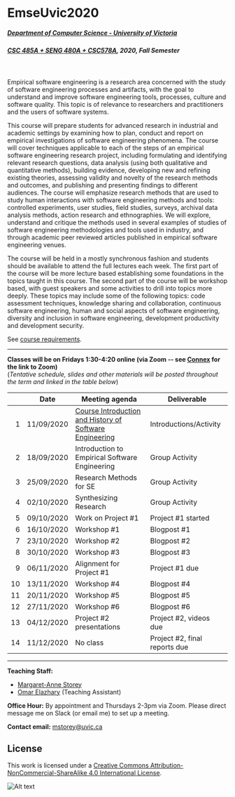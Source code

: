 # EmseUvic2020

##### [Department of Computer Science - University of Victoria](http://www.csc.uvic.ca/)
##### [CSC 485A + SENG 480A + CSC578A](https://heat.csc.uvic.ca/coview/course/2020091/CSC578A), 2020, Fall Semester
<br>

Empirical software engineering is a research area concerned with the study of software engineering processes and artifacts, with the goal to understand and improve software engineering tools, processes, culture and software quality. This topic is of relevance to researchers and practitioners and the users of software systems.

This course will prepare students for advanced research in industrial and academic settings by examining how to plan, conduct and report on empirical investigations of software engineering phenomena. The course will cover techniques applicable to each of the steps of an empirical software engineering research project, including formulating and identifying relevant research questions, data analysis (using both qualitative and quantitative methods), building evidence, developing new and refining existing theories, assessing validity and novelty of the research methods and outcomes, and publishing and presenting findings to different audiences. The course will emphasize research methods that are used to study human interactions with software engineering methods and tools: controlled experiments, user studies, field studies, surveys, archival data analysis methods, action research and ethnographies. We will explore, understand and critique the methods used in several examples of studies of software engineering methodologies and tools used in industry, and through academic peer reviewed articles published in empirical software engineering venues.​

The course will be held in a mostly synchronous fashion and students should be available to attend the full lectures each week. 
The first part of the course will be more lecture based establishing some foundations in the topics taught in this course. 
The second part of the course will be workshop based, with guest speakers and some activities to drill into topics more deeply.  These topics may include some of the following topics: code assessment techniques, knowledge sharing and collaboration, continuous software engineering, human and social aspects of software engineering, diversity and inclusion in software engineering, development productivity and development security. 

See [course requirements](requirements.md).

---

**Classes will be on Fridays 1:30-4:20 online (via Zoom -- see [Connex](https://connex.csc.uvic.ca/portal/site/emse2020) for the link to Zoom)**  
(*Tentative schedule, slides and other materials will be posted throughout the term and linked in the table below*)


| | Date | Meeting agenda | Deliverable | 
| ---:| ---------- | -------------- | ------------- | 
| 1 | 11/09/2020 | [Course Introduction and History of Software Engineering](resources/introduction.md)| Introductions/Activity | 
| 2 | 18/09/2020 | Introduction to Empirical Software Engineering | Group Activity | 
| 3 | 25/09/2020 | Research Methods for SE | Group Activity | 
| 4 | 02/10/2020 | Synthesizing Research | Group Activity | 
| 5 | 09/10/2020 | Work on Project #1 | Project #1 started |
| 6 | 16/10/2020 | Workshop #1 | Blogpost #1 |
| 7 | 23/10/2020 | Workshop #2 | Blogpost #2 |
| 8 | 30/10/2020 | Workshop #3 | Blogpost #3 |
| 9 | 06/11/2020 | Alignment for Project #1 | Project #1 due | 
| 10 | 13/11/2020 | Workshop #4 | Blogpost #4 |
| 11 | 20/11/2020 | Workshop #5 | Blogpost #5 |
| 12 | 27/11/2020 | Workshop #6 | Blogpost #6 |
| 13 | 04/12/2020 | Project #2 presentations | Project #2, videos due | 
| 14 | 11/12/2020 | No class | Project #2, final reports due | 

---

**Teaching Staff:**

- [Margaret-Anne Storey](https://margaretannestorey.com/)
- [Omar Elazhary](http://omazhary.net) (Teaching Assistant)

**Office Hour:** By appointment and Thursdays 2-3pm via Zoom. 
Please direct message me on Slack (or email me) to set up a meeting.

**Contact email:** [mstorey@uvic.ca](mailto:mstorey@uvic.ca)


## License

This work is licensed under a [Creative Commons Attribution-NonCommercial-ShareAlike 4.0 International License](http://creativecommons.org/licenses/by-nc-sa/4.0/).

![Alt text](https://i.creativecommons.org/l/by-nc-sa/4.0/88x31.png "Creative Commons Attribution-NonCommercial-ShareAlike 4.0 International License")
